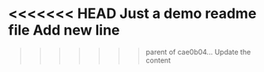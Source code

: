 <<<<<<< HEAD
Just a demo readme file
Add new line
=======
>>>>>>> parent of cae0b04... Update the content
